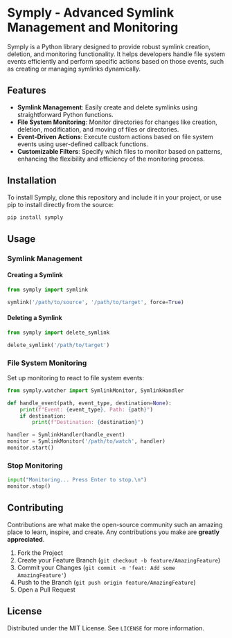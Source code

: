 # Symply - Advanced Symlink Management and Monitoring

Symply is a Python library designed to provide robust symlink creation, deletion, and monitoring functionality. It helps developers handle file system events efficiently and perform specific actions based on those events, such as creating or managing symlinks dynamically.

## Features

- **Symlink Management**: Easily create and delete symlinks using straightforward Python functions.
- **File System Monitoring**: Monitor directories for changes like creation, deletion, modification, and moving of files or directories.
- **Event-Driven Actions**: Execute custom actions based on file system events using user-defined callback functions.
- **Customizable Filters**: Specify which files to monitor based on patterns, enhancing the flexibility and efficiency of the monitoring process.

## Installation

To install Symply, clone this repository and include it in your project, or use pip to install directly from the source:

```bash
pip install symply
```

## Usage

### Symlink Management

#### Creating a Symlink

```python
from symply import symlink

symlink('/path/to/source', '/path/to/target', force=True)
```

#### Deleting a Symlink

```python
from symply import delete_symlink

delete_symlink('/path/to/target')
```

### File System Monitoring

Set up monitoring to react to file system events:

```python
from symply.watcher import SymlinkMonitor, SymlinkHandler

def handle_event(path, event_type, destination=None):
    print(f"Event: {event_type}, Path: {path}")
    if destination:
        print(f"Destination: {destination}")

handler = SymlinkHandler(handle_event)
monitor = SymlinkMonitor('/path/to/watch', handler)
monitor.start()
```

### Stop Monitoring

```python
input("Monitoring... Press Enter to stop.\n")
monitor.stop()
```

## Contributing

Contributions are what make the open-source community such an amazing place to learn, inspire, and create. Any contributions you make are **greatly appreciated**.

1. Fork the Project
2. Create your Feature Branch (`git checkout -b feature/AmazingFeature`)
3. Commit your Changes (`git commit -m 'feat: Add some AmazingFeature'`)
4. Push to the Branch (`git push origin feature/AmazingFeature`)
5. Open a Pull Request

## License

Distributed under the MIT License. See `LICENSE` for more information.
